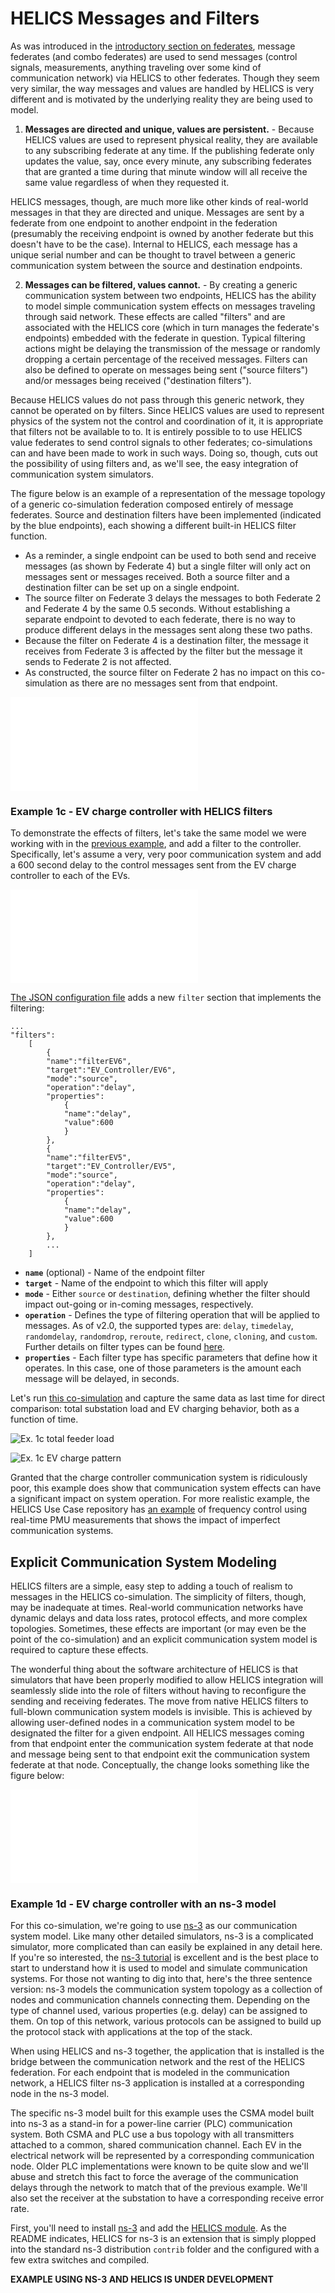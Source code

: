 # HELICS Messages and Filters #

As was introduced in the [introductory section on federates](./federates.md), message federates (and combo federates) are used to send messages (control signals, measurements, anything traveling over some kind of communication network) via HELICS to other federates.  Though they seem very similar, the way messages and values are handled by HELICS is very different and is motivated by the underlying reality they are being used to model.

  1. **Messages are directed and unique, values are persistent.** - Because HELICS values are used to represent physical reality, they are available to any subscribing federate at any time. If the publishing federate only updates the value, say, once every minute, any subscribing federates that are granted a time during that minute window will all receive the same value regardless of when they requested it. 

  HELICS messages, though, are much more like other kinds of real-world messages in that they are directed and unique. Messages are sent by a federate from one endpoint to another endpoint in the federation (presumably the receiving endpoint is owned by another federate but this doesn't have to be the case). Internal to HELICS, each message has a unique serial number and can be thought to travel between a generic communication system between the source and destination endpoints.
  
  2. **Messages can be filtered, values cannot.** - By creating a generic communication system between two endpoints, HELICS has the ability to model simple communication system effects on messages traveling through said network. These effects are called "filters" and are associated with the HELICS core (which in turn manages the federate's endpoints) embedded with the federate in question. Typical filtering actions might be delaying the transmission of the message or randomly dropping a certain percentage of the received messages. Filters can also be defined to operate on messages being sent ("source filters") and/or messages being received ("destination filters").

  Because HELICS values do not pass through this generic network, they cannot be operated on by filters. Since HELICS values are used to represent physics of the system not the control and coordination of it, it is appropriate that filters not be available to to. It is entirely possible to to use HELICS value federates to send control signals to other federates; co-simulations can and have been made to work in such ways. Doing so, though, cuts out the possibility of using filters and, as we'll see, the easy integration of communication system simulators.
  
The figure below is an example of a representation of the message topology of a generic co-simulation federation composed entirely of message federates. Source and destination filters have been implemented (indicated by the blue endpoints), each showing a different built-in HELICS filter function. 
  
  * As a reminder, a single endpoint can be used to both send and receive messages (as shown by Federate 4) but a single filter will only act on messages sent or messages received. Both a source filter and a destination filter can be set up on a single endpoint.
  * The source filter on Federate 3 delays the messages to both Federate 2 and Federate 4 by the same 0.5 seconds. Without establishing a separate endpoint to devoted to each federate, there is no way to produce different delays in the messages sent along these two paths.
  * Because the filter on Federate 4 is a destination filter, the message it receives  from Federate 3 is affected by the filter but the message it sends to Federate 2 is not affected.
  * As constructed, the source filter on Federate 2 has no impact on this co-simulation as there are no messages sent from that endpoint.

![messages and filters example](../img/messages_and_filters_example.pdf)
  
### Example 1c - EV charge controller with HELICS filters ###

To demonstrate the effects of filters, let's take the same model we were working with in the [previous example](./message_federates.md), and add a filter to the controller. Specifically, let's assume a very, very poor communication system and add a 600 second delay to the control messages sent from the EV charge controller to each of the EVs.

![Ex. 1c message topology](../img/ex1c_message_topology.pdf)

[The JSON configuration file](../../examples/user_guide_examples/Example_1c/EV_Controller/Control.json) adds a new `filter` section that implements the filtering:

```
...
"filters":
	[
		{
		"name":"filterEV6",
		"target":"EV_Controller/EV6",
		"mode":"source", 
		"operation":"delay",
		"properties":
			{
			"name":"delay", 
			"value":600
			}
		},
		{
		"name":"filterEV5",
		"target":"EV_Controller/EV5",
		"mode":"source", 
		"operation":"delay",
		"properties":
			{
			"name":"delay", 
			"value":600
			}
		},
		...
	]	
```

* **`name`** (optional) - Name of the endpoint filter
* **`target`** - Name of the endpoint to which this filter will apply
* **`mode`** - Either `source` or `destination`, defining whether the filter should impact out-going or in-coming messages, respectively.
* **`operation`** - Defines the type of filtering operation that will be applied to messages. As of v2.0, the supported types are: `delay`, `timedelay`, `randomdelay`, `randomdrop`, `reroute`, `redirect`, `clone`, `cloning`, and `custom`. Further details on filter types can be found [here](https://github.com/GMLC-TDC/HELICS-src/blob/master/docs/configuration/Filters.md).
* **`properties`** - Each filter type has specific parameters that define how it operates. In this case, one of those parameters is the amount each message will be delayed, in seconds.

Let's run [this co-simulation](../../examples/user_guide_examples/Example_1c/) and capture the same data as last time for direct comparison: total substation load and EV charging behavior, both as a function of time.

![Ex. 1c total feeder load](../img/Ex1c_Feeder_consumption.png)

![Ex. 1c EV charge pattern](../img/Ex1c_EV_outputs.png)


Granted that the charge controller communication system is ridiculously poor, this example does show that communication system effects can have a significant impact on system operation. For more realistic example, the HELICS Use Case repository has [an example](https://github.com/GMLC-TDC/HELICS-Use-Cases/tree/master/PNNL-Wide-Area-Control) of frequency control using real-time PMU measurements that shows the impact of imperfect communication systems.

## Explicit Communication System Modeling ##
HELICS filters are a simple, easy step to adding a touch of realism to messages in the HELICS co-simulation. The simplicity of filters, though, may be inadequate at times. Real-world communication networks have dynamic delays and data loss rates, protocol effects, and more complex topologies. Sometimes, these effects are important (or may even be the point of the co-simulation) and an explicit communication system model is required to capture these effects. 

The wonderful thing about the software architecture of HELICS is that simulators that have been properly modified to allow HELICS integration will seamlessly slide into the role of filters without having to reconfigure the sending and receiving federates. The move from native HELICS filters to full-blown communication system models is invisible. This is achieved by allowing user-defined nodes in a communication system model to be designated the filter for a given endpoint. All HELICS messages coming from that endpoint enter the communication system federate at that node and message being sent to that endpoint exit the communication system federate at that node. Conceptually, the change looks something like the figure below:

![filters federate example](../img/filter_federate_example.pdf)


### Example 1d - EV charge controller with an ns-3 model ###
For this co-simulation, we're going to use [ns-3](https://www.nsnam.org) as our communication system model. Like many other detailed simulators, ns-3 is a complicated simulator, more complicated than can easily be explained in any detail here. If you're so interested, the [ns-3 tutorial](https://www.nsnam.org/docs/release/3.29/tutorial/html/index.html) is excellent and is the best place to start to understand how it is used to model and simulate communication systems. For those not wanting to dig into that, here's the three sentence version: ns-3 models the communication system topology as a collection of nodes and communication channels connecting them. Depending on the type of channel used, various properties (e.g. delay) can be assigned to them. On top of this network, various protocols can be assigned to build up the protocol stack with applications at the top of the stack. 

When using HELICS and ns-3 together, the application that is installed is the bridge between the communication network and the rest of the HELICS federation. For each endpoint that is modeled in the communication network, a HELICS filter ns-3 application is installed at a corresponding node in the ns-3 model. 

The specific ns-3 model built for this example uses the CSMA model built into ns-3 as a stand-in for a power-line carrier (PLC) communication system. Both CSMA and PLC use a bus topology with all transmitters attached to a common, shared communication channel. Each EV in the electrical network will be represented by a corresponding communication node. Older PLC implementations were known to be quite slow and we'll abuse and stretch this fact to force the average of the communication delays through the network to match that of the previous example. We'll also set the receiver at the substation to have a corresponding receive error rate. 

First, you'll need to install [ns-3](https://www.nsnam.org/docs/release/3.29/tutorial/html/getting-started.html#downloading-ns-3-using-git) and add the [HELICS module](https://github.com/GMLC-TDC/helics-ns3). As the README indicates, HELICS for ns-3 is an extension that is simply plopped into the standard ns-3 distribution `contrib` folder and the configured with a few extra switches and compiled.

**EXAMPLE USING NS-3 AND HELICS IS UNDER DEVELOPMENT**

<!--
Touhid is developing the ns-3 model

First, to make sure the model is working as intended, let's verify that performance of the communication system model is different when using the native HELICS filters vs a stand-alone communication network simulator.

(xxxxxxx - histogram of delay times for one communication burst)

We can see that when using the native HELICS filters the arrival times of all the messages (ignoring those that were randomly dropped) is exactly xxxxxxx seconds. The arrival times for the messages flowing through the ns-3 model, though, are much more varied as we might expect from a more fully represented communication system model.

What impact does this model have on the performance of the system?

(xxxxxxx - graphs: Substation load (using results from 1b, 1c, 1d) vs time; Number of EVs charging (using results from 1b, 1c, 1d) vs time)

(xxxxxxx - Graph showing impact at transmission level due to communication system effects.)

As you can see, xxxxxxx
-->